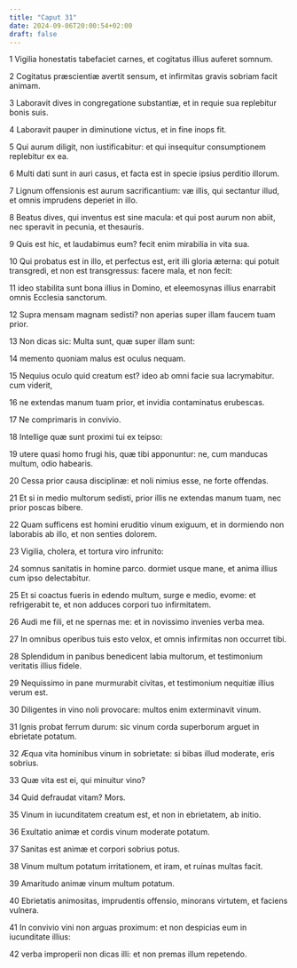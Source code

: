 ```yaml
---
title: "Caput 31"
date: 2024-09-06T20:00:54+02:00
draft: false
---
```



1 Vigilia honestatis tabefaciet carnes, et cogitatus illius auferet somnum.

2 Cogitatus præscientiæ avertit sensum, et infirmitas gravis sobriam facit animam.

3 Laboravit dives in congregatione substantiæ, et in requie sua replebitur bonis suis.

4 Laboravit pauper in diminutione victus, et in fine inops fit.

5 Qui aurum diligit, non iustificabitur: et qui insequitur consumptionem replebitur ex ea.

6 Multi dati sunt in auri casus, et facta est in specie ipsius perditio illorum.

7 Lignum offensionis est aurum sacrificantium: væ illis, qui sectantur illud, et omnis imprudens deperiet in illo.

8 Beatus dives, qui inventus est sine macula: et qui post aurum non abiit, nec speravit in pecunia, et thesauris.

9 Quis est hic, et laudabimus eum? fecit enim mirabilia in vita sua.

10 Qui probatus est in illo, et perfectus est, erit illi gloria æterna: qui potuit transgredi, et non est transgressus: facere mala, et non fecit:

11 ideo stabilita sunt bona illius in Domino, et eleemosynas illius enarrabit omnis Ecclesia sanctorum.

12 Supra mensam magnam sedisti? non aperias super illam faucem tuam prior.

13 Non dicas sic: Multa sunt, quæ super illam sunt:

14 memento quoniam malus est oculus nequam.

15 Nequius oculo quid creatum est? ideo ab omni facie sua lacrymabitur. cum viderit,

16 ne extendas manum tuam prior, et invidia contaminatus erubescas.

17 Ne comprimaris in convivio.

18 Intellige quæ sunt proximi tui ex teipso:

19 utere quasi homo frugi his, quæ tibi apponuntur: ne, cum manducas multum, odio habearis.

20 Cessa prior causa disciplinæ: et noli nimius esse, ne forte offendas.

21 Et si in medio multorum sedisti, prior illis ne extendas manum tuam, nec prior poscas bibere.

22 Quam sufficens est homini eruditio vinum exiguum, et in dormiendo non laborabis ab illo, et non senties dolorem.

23 Vigilia, cholera, et tortura viro infrunito:

24 somnus sanitatis in homine parco. dormiet usque mane, et anima illius cum ipso delectabitur.

25 Et si coactus fueris in edendo multum, surge e medio, evome: et refrigerabit te, et non adduces corpori tuo infirmitatem.

26 Audi me fili, et ne spernas me: et in novissimo invenies verba mea.

27 In omnibus operibus tuis esto velox, et omnis infirmitas non occurret tibi.

28 Splendidum in panibus benedicent labia multorum, et testimonium veritatis illius fidele.

29 Nequissimo in pane murmurabit civitas, et testimonium nequitiæ illius verum est.

30 Diligentes in vino noli provocare: multos enim exterminavit vinum.

31 Ignis probat ferrum durum: sic vinum corda superborum arguet in ebrietate potatum.

32 Æqua vita hominibus vinum in sobrietate: si bibas illud moderate, eris sobrius.

33 Quæ vita est ei, qui minuitur vino?

34 Quid defraudat vitam? Mors.

35 Vinum in iucunditatem creatum est, et non in ebrietatem, ab initio.

36 Exultatio animæ et cordis vinum moderate potatum.

37 Sanitas est animæ et corpori sobrius potus.

38 Vinum multum potatum irritationem, et iram, et ruinas multas facit.

39 Amaritudo animæ vinum multum potatum.

40 Ebrietatis animositas, imprudentis offensio, minorans virtutem, et faciens vulnera.

41 In convivio vini non arguas proximum: et non despicias eum in iucunditate illius:

42 verba improperii non dicas illi: et non premas illum repetendo.

